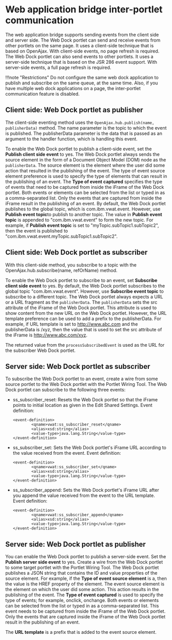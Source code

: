 # Web application bridge inter-portlet communication



The web application bridge supports sending events from the client side and server side. The Web Dock portlet can send and receive events from other portlets on the same page. It uses a client-side technique that is based on OpenAjax. With client-side events, no page refresh is required. The Web Dock portlet can also send events to other portlets. It uses a server-side technique that is based on the JSR 286 event support. With server-side events, a full page refresh is required.

!!!note "Restrictions"
    Do not configure the same web dock application to publish and subscribe on the same queue, at the same time. Also, if you have multiple web dock applications on a page, the inter-portlet communication feature is disabled.

## Client side: Web Dock portlet as publisher

The client-side eventing method uses the `OpenAjax.hub.publish(name, publisherData)` method. The name parameter is the topic to which the event is published. The publisherData parameter is the data that is passed as an argument to the handler function, which is handling this event.

To enable the Web Dock portlet to publish a client-side event, set the **Publish client side event** to yes. The Web Dock portlet always sends the source element in the form of a Document Object Model (DOM) node as the `publisherData`. The source element is the element where the user did some action that resulted in the publishing of the event. The type of event source element preference is used to specify the type of elements that can result in the publishing of an event. The **Type of event captured** specifies the type of events that need to be captured from inside the iFrame of the Web Dock portlet. Both events or elements can be selected from the list or typed in as a comma-separated list. Only the events that are captured from inside the iFrame result in the publishing of an event. By default, the Web Dock portlet publishes to the global topic, which is com.ibm.vwat.event. However, use **Publish event topic**to publish to another topic. The value in **Publish event topic** is appended to "com.ibm.vwat.event" to form the new topic. For example, if **Publish event topic** is set to "myTopic.subTopic1.subTopic2", then the event is published to "com.ibm.vwat.event.myTopic.subTopic1.subTopic2".

## Client side: Web Dock portlet as subscriber

With this client-side method, you subscribe to a topic with the OpenAjax.hub.subscribe\(name, refOrName\) method.

To enable the Web Dock portlet to subscribe to an event, set **Subscribe client side event** to yes. By default, the Web Dock portlet subscribes to the global topic "com.ibm.vwat.event". However, use **Subscribe event topic** to subscribe to a different topic. The Web Dock portlet always expects a URL or a URL fragment as the `publisherData`. The `publisherData` sets the src attribute of the iFrame of the Web Dock portlet. This attribute is used to show content from the new URL on the Web Dock portlet. However, the URL template preference can be used to add a prefix to the publisherData. For example, if URL template is set to http://www.abc.com and the publisherData is /xyz, then the value that is used to set the src attribute of the iFrame is http://www.abc.com/xyz.

The returned value from the `processSubscribedEvent` is used as the URL for the subscriber Web Dock portlet.

## Server side: Web Dock portlet as subscriber

To subscribe the Web Dock portlet to an event, create a wire from some source portlet to the Web Dock portlet with the Portlet Wiring Tool. The Web Dock portlet can subscribe to the following three events:

-   ss\_subscriber\_reset: Resets the Web Dock portlet so that the iFrame points to initial location as given in the Edit Shared Settings. Event definition:

    ```
    <event-definition>
    	  	<qname>vwat:ss_subscriber_reset</qname> 
    	  	<alias>xsd:string</alias>
    	  	<value-type>java.lang.String</value-type>
    </event-definition>
    ```

-   ss\_subscriber\_set: Sets the Web Dock portlet's iFrame URL according to the value received from the event. Event definition:

    ```
    <event-definition>
    	  	<qname>vwat:ss_subscriber_set</qname> 
    	  	<alias>xsd:string</alias>
    	  	<value-type>java.lang.String</value-type>
    </event-definition>
    ```

-   ss\_subscriber\_append: Sets the Web Dock portlet's iFrame URL after you append the value received from the event to the URL template. Event definition:

    ```
    <event-definition>
    	  	<qname>vwat:ss_subscriber_append</qname> 
    	  	<alias>xsd:string</alias>
    	  	<value-type>java.lang.String</value-type>
    </event-definition>
    ```


## Server side: Web Dock portlet as publisher

You can enable the Web Dock portlet to publish a server-side event. Set the **Publish server side event** to yes. Create a wire from the Web Dock portlet to some target portlet with the Portlet Wiring Tool. The Web Dock portlet publishes a JSON string that contains the ID and value properties of the source element. For example, if the **Type of event source element** is a, then the value is the HREF property of the element. The event source element is the element on which the user did some action. This action results in the publishing of the event. The **Type of event captured** is used to specify the type of events; for example, onclick, onchange. Both events or elements can be selected from the list or typed in as a comma-separated list. This event needs to be captured from inside the iFrame of the Web Dock portlet. Only the events that are captured inside the iFrame of the Web Dock portlet result in the publishing of an event.

The **URL template** is a prefix that is added to the event source element.


